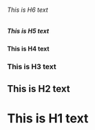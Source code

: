 ###### This is H6 text
##### This is H5 text
#### This is H4 text
### This is H3 text
## This is H2 text
# This is H1 text
